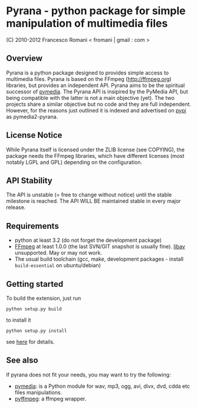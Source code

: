 
Pyrana - python package for simple manipulation of multimedia files
===================================================================

(C) 2010-2012 Francesco Romani < fromani | gmail : com >


Overview
--------

Pyrana is a python package designed to provides simple access to
multimedia files. Pyrana is based on the FFmpeg (http://ffmpeg.org)
libraries, but provides an independent API.
Pyrana aims to be the spiritual successor of [pymedia](http://pymedia.org).
The Pyrana API is insipired by the PyMedia API, but being compatible
with the latter is not a main objective (yet).
The two projects share a similar objective but no code and they
are full independent. However, for the reasons just outlined it is
indexed and advertised on [pypi](http://pypi.python.org/pypi) as
pymedia2-pyrana.


License Notice
--------------

While Pyrana itself is licensed under the ZLIB license (see COPYING),
the package needs the FFmpeg libraries, which have different licenses
(most notably LGPL and GPL) depending on the configuration.


API Stability
-------------

The API is unstable (= free to change without notice) until the
stable milestone is reached. The API WILL BE maintained stable 
in every major release.


Requirements
------------

* python at least 3.2 (do not forget the development package)
* [FFmpeg](http://ffmpeg.org) at least 1.0.0 (the last SVN/GIT snapshot is usually fine).
  [libav](http://libav.org) unsupported. May or may not work.
* The usual build toolchain (gcc, make, development packages - install
`build-essential` on ubuntu/debian)


Getting started
---------------

To build the extension, just run

`python setup.py build`

to install it

`python setup.py install`

see [here](http://docs.python.org/install/index.html) for details.


See also
--------

If pyrana does not fit your needs, you may want to try the following:

* [pymedia](http://pymedia.org): is a Python module for wav, mp3, ogg, avi, divx, dvd, cdda etc files manipulations.
* [pyffmpeg](http://code.google.com/p/pyffmpeg/): a ffmpeg wrapper.



